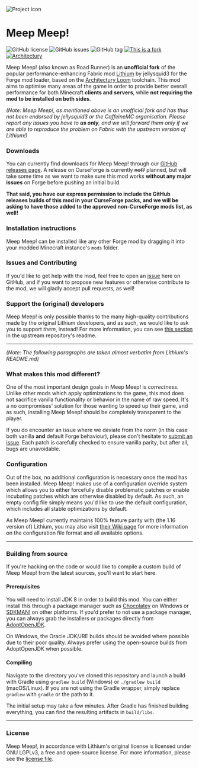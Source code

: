 ![Project icon](https://git-assets.jellysquid.me/hotlink-ok/lithium/icon-rounded-128px.png)

# Meep Meep!
![GitHub license](https://img.shields.io/github/license/MaxNeedsSnacks/meep-meep.svg)
![GitHub issues](https://img.shields.io/github/issues/MaxNeedsSnacks/meep-meep.svg)
![GitHub tag](https://img.shields.io/github/tag/MaxNeedsSnacks/meep-meep.svg)
[![This is a fork](https://img.shields.io/badge/This%20is%20a%20fork-Support%20the%20original%20mod!-fcb95b)](https://github.com/CaffeineMC/lithium-fabric/)
[![Architectury](https://img.shields.io/badge/built%20with-Architectury%20Loom-f95f1e)](https://github.com/architectury/architectury-loom)

Meep Meep! (also known as Road Runner) is an **unofficial fork** of the popular performance-enhancing Fabric mod [Lithium](https://github.com/CaffeineMC/lithium-fabric) by jellysquid3 for the Forge mod loader, based on the [Architectury Loom](https://github.com/architectury/architectury-loom) toolchain.
This mod aims to optimise many areas of the game in order to provide better overall performance for both Minecraft **clients and servers**, while **not requiring the mod to be installed on both sides**.

*(Note: Meep Meep!, as mentioned above is an unofficial fork and has thus not been endorsed by jellysquid3 or the CaffeineMC organisation. Please report any issues you have to **us only**, and we will forward them only if we are able to reproduce the problem on Fabric with the upstream version of Lithium!)*

### Downloads

You can currently find downloads for Meep Meep! through our [GitHub releases page](https://github.com/MaxNeedsSnacks/meep-meep/releases). A release on CurseForge is currently ~~not?~~ planned, but will take some time as we want to make sure this mod works **without any major issues** on Forge before pushing an initial build.

**That said, you have our express permission to include the GitHub releases builds of this mod in your CurseForge packs, and we will be asking to have those added to the approved non-CurseForge mods list, as well!**

### Installation instructions

Meep Meep! can be installed like any other Forge mod by dragging it into your modded Minecraft instance's `mods` folder.

### Issues and Contributing

If you'd like to get help with the mod, feel free to open an [issue](https://github.com/MaxNeedsSnacks/meep-meep/issues/) here on GitHub, and if you want to propose new features or otherwise contribute to the mod, we will gladly accept pull requests, as well!

### Support the (original) developers

Meep Meep! is only possible thanks to the many high-quality contributions made by the original Lithium developers, and as such, we would like to ask you to support *them*, instead! For more information, you can see [this section](https://github.com/CaffeineMC/lithium-fabric#support-the-developers) in the upstream repository's readme.

---

*(Note: The following paragraphs are taken almost verbatim from Lithium's README.md)*

### What makes this mod different?

One of the most important design goals in Meep Meep! is *correctness*. Unlike other mods which apply optimizations to the game, this mod does not sacrifice vanilla functionality or behavior in the name of raw speed. It's a no compromises' solution for those wanting to speed up their game, and as such, installing Meep Meep! should be completely transparent to the player.

If you do encounter an issue where we deviate from the norm (in this case both vanilla **and** default Forge behaviour), please don't hesitate to [submit an issue](https://github.com/MaxNeedsSnacks/meep-meep/issues/). Each patch is carefully checked to ensure vanilla parity, but after all, bugs are unavoidable.

### Configuration

Out of the box, no additional configuration is necessary once the mod has been installed. Meep Meep! makes use of a configuration override system which allows you to either forcefully disable problematic patches or enable incubating patches which are otherwise disabled by default. As such, an empty config file simply means you'd like to use the
default configuration, which includes all stable optimizations by default. 

As Meep Meep! currently maintains 100% feature parity with (the 1.16 version of) Lithium, you may also visit [their Wiki page](https://github.com/jellysquid3/lithium-fabric/wiki/Configuration-File) for more information on the configuration file format and all available options.

---

### Building from source

If you're hacking on the code or would like to compile a custom build of Meep Meep! from the latest sources, you'll want to start here.

#### Prerequisites

You will need to install JDK 8 in order to build this mod. You can either install this through a package manager such as
[Chocolatey](https://chocolatey.org/) on Windows or [SDKMAN!](https://sdkman.io/) on other platforms. If you'd prefer to
not use a package manager, you can always grab the installers or packages directly from
[AdoptOpenJDK](https://adoptopenjdk.net/).

On Windows, the Oracle JDK/JRE builds should be avoided where possible due to their poor quality. Always prefer using
the open-source builds from AdoptOpenJDK when possible.

#### Compiling

Navigate to the directory you've cloned this repository and launch a build with Gradle using `gradlew build` (Windows)
or `./gradlew build` (macOS/Linux). If you are not using the Gradle wrapper, simply replace `gradlew` with `gradle`
or the path to it.

The initial setup may take a few minutes. After Gradle has finished building everything, you can find the resulting
artifacts in `build/libs`.

---

### License

Meep Meep!, in accordance with Lithium's original license is licensed under GNU LGPLv3, a free and open-source license. For more information, please see the
[license file](https://github.com/MaxNeedsSnacks/meep-meep/blob/1.16.x/forge/LICENSE.txt).
